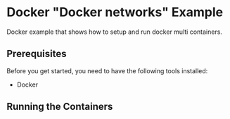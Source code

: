 # Docker "Docker networks" Example

Docker example that shows how to setup and run docker multi containers.

## Prerequisites

Before you get started, you need to have the following tools installed:

- Docker

## Running the Containers
